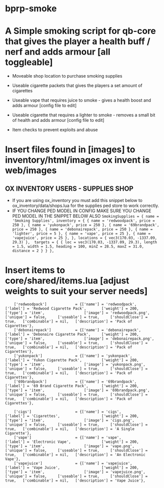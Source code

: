 

# bprp-smoke

# A Simple smoking script for qb-core that gives the player a health buff / nerf and adds armour [all toggleable]

- Moveable shop location to purchase smoking supplies
- Useable cigarette packets that gives the players a set amount of cigarettes
- Useable vape that requires juice to smoke - gives a health boost and adds armour [config file to edit]
- Useable cigarette that requires a lighter to smoke - removes a small bit of health and adds armour [config file to edit]

- Item checks to prevent exploits and abuse



# Insert files found in [images] to inventory/html/images ox invent is web/images


## OX INVENTORY USERS - SUPPLIES SHOP

- If you are using ox_inventory you must add this snippet below to ox_inventory/data/shops.lua for the supplies ped store to work correctly. 
- IF YOU CHANGE PED MODEL IN CONFIG MAKE SURE YOU CHANGE PED MODEL IN THE SNIPPET BELOW ALSO
``
SmokingSupplies = {
		name = 'Smoking Supplies',
		inventory = {
			{ name = 'redwoodpack', price = 250 },
			{ name = 'yukonpack', price = 250 },
			{ name = '69brandpack', price = 250 },
			{ name = 'debonairepack', price = 250 },
			{ name = 'lighter', price = 5 },
			{ name = 'vape', price = 25 },
			{ name = 'vapejuice', price = 25 },
		},
		locations = {
			vec3(170.03, -1337.09, 29.3)
		}, 
		targets = {
			{ loc = vec3(170.03, -1337.09, 29.3), length = 1.5, width = 1.5, heading = 100, minZ = 28.5, maxZ = 31.0, distance = 2 }
		}
	},
``

# Insert items to core/shared/items.lua [adjust weights to suit your server needs]


```
	['redwoodpack'] 			= {['name'] = 'redwoodpack', 			 	  	  	['label'] = 'Redwood Cigarette Pack', 		['weight'] = 200, 		['type'] = 'item', 					['image'] = 'redwoodpack.png', 				['unique'] = false, 	['useable'] = true, 	['shouldClose'] = true,   ['combinable'] = nil,   ['description'] = 'Pack of Cigarettes'},
	['debonairepack'] 			= {['name'] = 'debonairepack', 			 	  	  	['label'] = 'Debonaire Cigarette Pack', 	['weight'] = 200, 		['type'] = 'item', 					['image'] = 'debonairepack.png', 			['unique'] = false, 	['useable'] = true, 	['shouldClose'] = true,   ['combinable'] = nil,   ['description'] = 'Pack of Cigarettes'},
	['yukonpack'] 				= {['name'] = 'yukonpack', 			 	  	  	    ['label'] = 'Yukon Cigarette Pack', 		['weight'] = 200, 		['type'] = 'item', 					['image'] = 'yukonpack.png', 				['unique'] = false, 	['useable'] = true, 	['shouldClose'] = true,   ['combinable'] = nil,   ['description'] = 'Pack of Cigarettes'},
	['69brandpack'] 			= {['name'] = '69brandpack', 			 	  	  	['label'] = '69 Brand Cigarette Pack', 		['weight'] = 200, 		['type'] = 'item', 					['image'] = '69brandpack.png', 				['unique'] = false, 	['useable'] = true, 	['shouldClose'] = true,   ['combinable'] = nil,   ['description'] = 'Pack of Cigarettes'},

	['cigs'] 					= {['name'] = 'cigs', 			 	  	  		    ['label'] = 'Cigarettes', 				    ['weight'] = 200, 		['type'] = 'item', 					['image'] = 'cigs.png', 					['unique'] = false, 	['useable'] = true, 	['shouldClose'] = true,   ['combinable'] = nil,   ['description'] = 'A Single Cigarette'},
	['vape'] 					= {['name'] = 'vape', 			 	  	  		    ['label'] = 'Electronic Vape', 				['weight'] = 200, 		['type'] = 'item', 					['image'] = 'vape.png', 					['unique'] = false, 	['useable'] = true, 	['shouldClose'] = true,   ['combinable'] = nil,   ['description'] = 'An Electronic Vape'},
	['vapejuice'] 				= {['name'] = 'vapejuice', 			 	  	  		['label'] = 'Vape Juice', 				    ['weight'] = 200, 		['type'] = 'item', 					['image'] = 'vapejuice.png', 				['unique'] = false, 	['useable'] = true, 	['shouldClose'] = true,   ['combinable'] = nil,   ['description'] = 'Vape Juice'},
```
